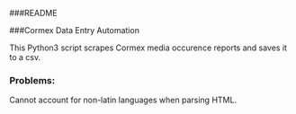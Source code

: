 ###README

###Cormex Data Entry Automation

This Python3 script scrapes Cormex media occurence reports and saves it
to a csv. 

### Problems:

Cannot account for non-latin languages when parsing HTML.
